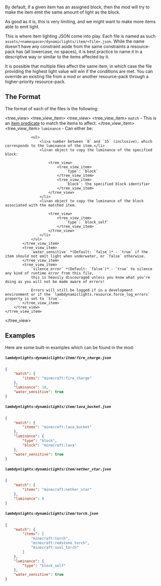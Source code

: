 By default, if a given item has an assigned block, then the mod will try to make the item emit the same amount of light as the block.

As good as it is, this is very limiting, and we might want to make more items able to emit light.

This is where item lighting JSON come into play. Each file is named as such `assets/<namespace>/dynamiclights/item/<file>.json`.
While the name doesn't have any constraint aside from the same constraints a resource-pack has (all lowercase, no spaces),
it is best practice to name it in a descriptive way or similar to the items affected by it.

It is possible that multiple files affect the same item, in which case the file providing the highest light value will win if the conditions are met.
You can override an existing file from a mod or another resource-pack through a higher-priority resource-pack.

## The Format

The format of each of the files is the following:

<tree_view>
	<tree_view_item>
		<tree_view>
			<tree_view_item>
				`match` - This is an [item predicate](https://minecraft.wiki/w/Template:Nbt_inherit/conditions/item/template) to match the items to affect.
			</tree_view_item>
			<tree_view_item>
				`luminance` - Can either be:

				<ul>
					<li>a number between `0` and `15` (inclusive), which corresponds to the luminance of the item.</li>
					<li>an object to copy the luminance of the specified block:

						<tree_view>
							<tree_view_item>
								`type`: `block`
							</tree_view_item>
							<tree_view_item>
								`block`: the specified block identifier
							</tree_view_item>
						</tree_view>
					</li>
					<li>an object to copy the luminance of the block associated with the matched item.

						<tree_view>
							<tree_view_item>
								`type`: `block_self`
							</tree_view_item>
						</tree_view>
					</li>
				</ul>
			</tree_view_item>
			<tree_view_item>
				`water_sensitive` *(Default: `false`)* - `true` if the item should not emit light when underwater, or `false` otherwise.
			</tree_view_item>
			<tree_view_item>
				`silence_error` *(Default: `false`)* - `true` to silence any kind of runtime error from this file,
				this is heavily discouraged unless you know what you're doing as you will not be made aware of errors!  

				Errors will still be logged if in a development environment or if the `lambdynamiclights.resource.force_log_errors` property is set to `true`.
			</tree_view_item>
		</tree_view>
	</tree_view_item>
</tree_view>

## Examples

Here are some built-in examples which can be found in the mod:

##### `lambdynlights:dynamiclights/item/fire_charge.json`

```json
{
	"match": {
		"items": "minecraft:fire_charge"
	},
	"luminance": 10,
	"water_sensitive": true
}
```

##### `lambdynlights:dynamiclights/item/lava_bucket.json`

```json
{
	"match": {
		"items": "minecraft:lava_bucket"
	},
	"luminance": {
		"type": "block",
		"block": "minecraft:lava"
	},
	"water_sensitive": true
}
```

##### `lambdynlights:dynamiclights/item/nether_star.json`

```json
{
	"match": {
		"items": "minecraft:nether_star"
	},
	"luminance": 8
}
```

##### `lambdynlights:dynamiclights/item/torch.json`

```json
{
	"match": {
		"items": [
			"minecraft:torch",
			"minecraft:redstone_torch",
			"minecraft:soul_torch"
		]
	},
	"luminance": {
		"type": "block_self"
	},
	"water_sensitive": true
}
```
